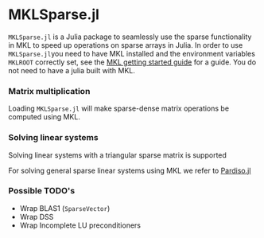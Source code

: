 # MKLSparse.jl

`MKLSparse.jl` is a Julia package to seamlessly use the sparse functionality in MKL to speed up operations on sparse arrays in Julia.
In order to use `MKLSparse.jl`you need to have MKL installed and the environment variables `MKLROOT` correctly set, see the [MKL getting started guide]( https://software.intel.com/en-us/articles/intel-mkl-103-getting-started) for a guide. You do not need to have a julia built with MKL.

### Matrix multiplication

Loading `MKLSparse.jl` will make sparse-dense matrix operations be computed using MKL.

### Solving linear systems

Solving linear systems with a triangular sparse matrix is supported

For solving general sparse linear systems using MKL we refer to [Pardiso.jl](https://github.com/JuliaSparse/Pardiso.jl)

### Possible TODO's

* Wrap BLAS1 (`SparseVector`)
* Wrap DSS
* Wrap Incomplete LU preconditioners

